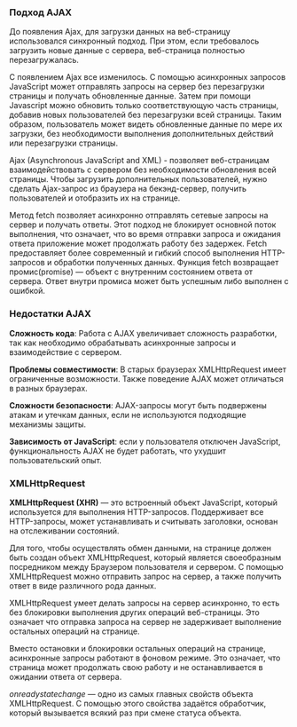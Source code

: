 ### Подход AJAX
До появления Ajax, для загрузки данных на веб-страницу использовался синхронный подход. При этом, если требовалось загрузить новые данные с сервера, веб-страница полностью перезагружалась.

С появлением Ajax все изменилось. С помощью асинхронных запросов JavaScript может отправлять запросы на сервер без перезагрузки страницы и получать обновленные данные.
Затем при помощи Javascript можно обновить только соответствующую часть страницы, добавив новых пользователей без перезагрузки всей страницы. Таким образом, пользователь может видеть обновленные данные по мере их загрузки, без необходимости выполнения дополнительных действий или перезагрузки страницы.

Ajax (Asynchronous JavaScript and XML) - позволяет веб-страницам взаимодействовать с сервером без необходимости обновления всей страницы.
Чтобы загрузить дополнительных пользователей, нужно сделать Ajax-запрос из браузера на бекэнд-сервер, получить пользователей и отобразить их на странице.

Метод fetch позволяет асинхронно отправлять сетевые запросы на сервер и получать ответы. Этот подход не блокирует основной поток выполнения, что означает, что во время отправки запроса и ожидания ответа приложение может продолжать работу без задержек. Fetch предоставляет более современный и гибкий способ выполнения HTTP-запросов и обработки полученных данных.
Функция fetch возвращает промис(promise) — объект с внутренним состоянием ответа от сервера. Ответ внутри промиса может быть успешным либо выполнен с ошибкой.

### **Недостатки AJAX**

**Сложность кода**: Работа с AJAX увеличивает сложность разработки, так как необходимо обрабатывать асинхронные запросы и взаимодействие с сервером.

**Проблемы совместимости**: В старых браузерах XMLHttpRequest имеет ограниченные возможности. Также поведение AJAX может отличаться в разных браузерах.

**Сложности безопасности**: AJAX-запросы могут быть подвержены атакам и утечкам данных, если не используются подходящие механизмы защиты.

**Зависимость от JavaScript**: если у пользователя отключен JavaScript, функциональность AJAX не будет работать, что ухудшит пользовательский опыт.

### XMLHttpRequest
**XMLHttpRequest (XHR)** — это встроенный объект JavaScript, который используется для выполнения HTTP-запросов. Поддерживает все HTTP-запросы, может устанавливать и считывать заголовки, основан на отслеживании состояний.

Для того, чтобы осуществлять обмен данными, на странице должен быть создан объект XMLHttpRequest, который является своеобразным посредником между Браузером пользователя и сервером. С помощью XMLHttpRequest можно отправить запрос на сервер, а также получить ответ в виде различного рода данных.

XMLHttpRequest умеет делать запросы на сервер асинхронно, то есть без блокировки выполнения других операций веб-страницы. Это означает что отправка запроса на сервер не задерживает выполнение остальных операций на странице.

Вместо остановки и блокировки остальных операций на странице, асинхронные запросы работают в фоновом режиме. Это означает, что страница может продолжать свою работу и не останавливается в ожидании ответа от сервера.

_onreadystatechange_ — одно из самых главных свойств объекта XMLHttpRequest. С помощью этого свойства задаётся обработчик, который вызывается всякий раз при смене статуса объекта.